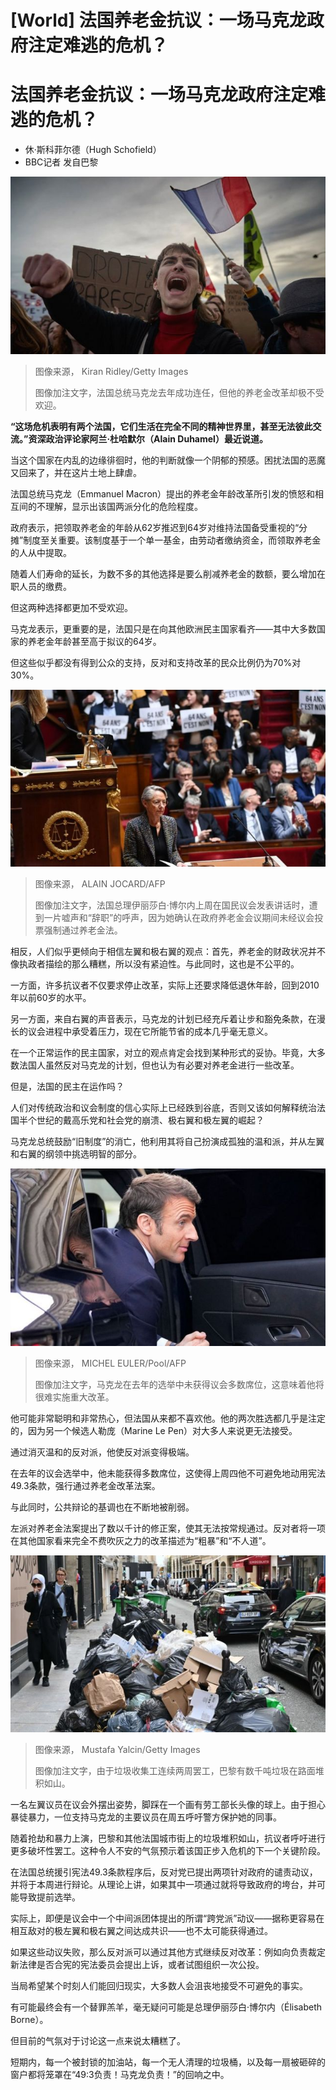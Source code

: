 # [World] 法国养老金抗议：一场马克龙政府注定难逃的危机？

#  法国养老金抗议：一场马克龙政府注定难逃的危机？

  * 休·斯科菲尔德（Hugh Schofield） 
  * BBC记者 发自巴黎 


![抗议者在协和广场示威期间高呼反对法国政府的口号。](_129022703_parisprot.jpg)

> 图像来源，  Kiran Ridley/Getty Images
>
> 图像加注文字，法国总统马克龙去年成功连任，但他的养老金改革却极不受欢迎。

**“这场危机表明有两个法国，它们生活在完全不同的精神世界里，甚至无法彼此交流。”资深政治评论家阿兰·杜哈默尔（Alain Duhamel）最近说道。**

当这个国家在内乱的边缘徘徊时，他的判断就像一个阴郁的预感。困扰法国的恶魔又回来了，并在这片土地上肆虐。

法国总统马克龙（Emmanuel Macron）提出的养老金年龄改革所引发的愤怒和相互间的不理解，显示出该国两派分化的危险程度。

政府表示，把领取养老金的年龄从62岁推迟到64岁对维持法国备受重视的“分摊”制度至关重要。该制度基于一个单一基金，由劳动者缴纳资金，而领取养老金的人从中提取。

随着人们寿命的延长，为数不多的其他选择是要么削减养老金的数额，要么增加在职人员的缴费。

但这两种选择都更加不受欢迎。

马克龙表示，更重要的是，法国只是在向其他欧洲民主国家看齐——其中大多数国家的养老金年龄甚至高于拟议的64岁。

但这些似乎都没有得到公众的支持，反对和支持改革的民众比例仍为70%对30%。

![左翼联盟（新人民生态和社会联盟，NUPES）的议会成员在法国总理博尔内（中）发言期间举着标语牌，因为她确认在政府养老金会议期间未经议会投票强制通过养老金法。](_129022706_borneagain.jpg)

> 图像来源，  ALAIN JOCARD/AFP
>
> 图像加注文字，法国总理伊丽莎白·博尔内上周在国民议会发表讲话时，遭到一片嘘声和“辞职”的呼声，因为她确认在政府养老金会议期间未经议会投票强制通过养老金法。

相反，人们似乎更倾向于相信左翼和极右翼的观点：首先，养老金的财政状况并不像执政者描绘的那么糟糕，所以没有紧迫性。与此同时，这也是不公平的。

一方面，许多抗议者不仅要求停止改革，实际上还要求降低退休年龄，回到2010年以前60岁的水平。

另一方面，来自右翼的声音表示，马克龙的计划已经充斥着让步和豁免条款，在漫长的议会进程中承受着压力，现在它所能节省的成本几乎毫无意义。

在一个正常运作的民主国家，对立的观点肯定会找到某种形式的妥协。毕竟，大多数法国人虽然反对马克龙的计划，但也认为有必要对养老金进行一些改革。

但是，法国的民主在运作吗？

人们对传统政治和议会制度的信心实际上已经跌到谷底，否则又该如何解释统治法国半个世纪的戴高乐党和社会党的崩溃、极右翼和极左翼的崛起？

马克龙总统鼓励“旧制度”的消亡，他利用其将自己扮演成孤独的温和派，并从左翼和右翼的纲领中挑选明智的部分。

![法国总统马克龙抵达巴黎出席在外交部举行的全国外交圆桌会议。](_129023238_macron1.jpg)

> 图像来源，  MICHEL EULER/Pool/AFP
>
> 图像加注文字，马克龙在去年的选举中未获得议会多数席位，这意味着他将很难实施重大改革。

他可能非常聪明和非常热心，但法国从来都不喜欢他。他的两次胜选都几乎是注定的，因为另一个候选人勒庞（Marine Le Pen）对大多人来说更无法接受。

通过消灭温和的反对派，他使反对派变得极端。

在去年的议会选举中，他未能获得多数席位，这使得上周四他不可避免地动用宪法49.3条款，强行通过养老金改革法案。

与此同时，公共辩论的基调也在不断地被削弱。

左派对养老金法案提出了数以千计的修正案，使其无法按常规通过。反对者将一项在其他国家看来完全不费吹灰之力的改革描述为“粗暴”和“不人道”。

![由于垃圾收集工连续两周罢工，巴黎有数千吨垃圾在路面堆积如山](_129022700_parisrub.jpg)

> 图像来源，  Mustafa Yalcin/Getty Images
>
> 图像加注文字，由于垃圾收集工连续两周罢工，巴黎有数千吨垃圾在路面堆积如山。

一名左翼议员在议会外摆出姿势，脚踩在一个画有劳工部长头像的球上。由于担心暴徒暴力，一位支持马克龙的主要议员在周五呼吁警方保护她的同事。

随着抢劫和暴力上演，巴黎和其他法国城市街上的垃圾堆积如山，抗议者呼吁进行更多破坏性罢工。这种令人不安的气氛预示着该国正步入危机的下一个关键阶段。

在法国总统援引宪法49.3条款程序后，反对党已提出两项针对政府的谴责动议，并将于本周进行辩论。从理论上讲，如果其中一项通过就将导致政府的垮台，并可能导致提前选举。

实际上，即便是议会中一个中间派团体提出的所谓“跨党派”动议——据称更容易在相互敌对的极左翼和极右翼之间达成共识——也不太可能获得通过。

如果这些动议失败，那么反对派可以通过其他方式继续反对改革：例如向负责裁定新法律是否合宪的宪法委员会提出上诉，或者试图组织一次公投。

当局希望某个时刻人们能回归现实，大多数人会沮丧地接受不可避免的事实。

有可能最终会有一个替罪羔羊，毫无疑问可能是总理伊丽莎白·博尔内（Élisabeth Borne）。

但目前的气氛对于讨论这一点来说太糟糕了。

短期内，每一个被封锁的加油站，每一个无人清理的垃圾桶，以及每一扇被砸碎的窗户都将笼罩在“49:3负责！马克龙负责！”的回响之中。


